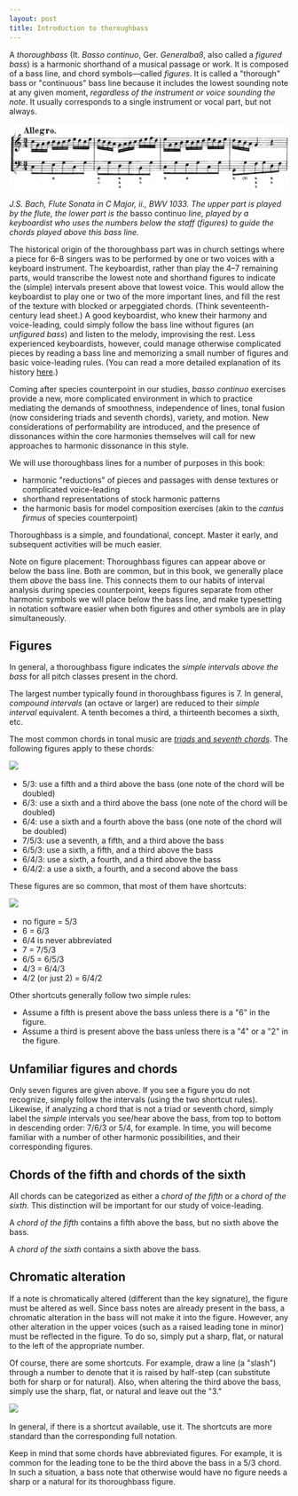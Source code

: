 ```yaml
---
layout: post
title: Introduction to thoroughbass
---
```


A *thoroughbass* (It. *Basso continuo*, Ger. *Generalbaß*, also called a *figured bass*) is a harmonic shorthand of a musical passage or work. It is composed of a bass line, and chord symbols—called *figures*. It is called a "thorough" bass or "continuous" bass line because it includes the lowest sounding note at any given moment, *regardless of the instrument or voice sounding the note*. It usually corresponds to a single instrument or vocal part, but not always.

[![](Graphics/Bach1033.png)](Graphics/Bach1033.png)

*J.S. Bach, Flute Sonata in C Major, ii., BWV 1033. The upper part is played by the flute, the lower part is the* basso continuo *line, played by a keyboardist who uses the numbers below the staff (figures) to guide the chords played above this bass line.*

The historical origin of the thoroughbass part was in church settings where a piece for 6–8 singers was to be performed by one or two voices with a keyboard instrument. The keyboardist, rather than play the 4–7 remaining parts, would transcribe the lowest note and shorthand figures to indicate the (simple) intervals present above that lowest voice. This would allow the keyboardist to play one or two of the more important lines, and fill the rest of the texture with blocked or arpeggiated chords. (Think seventeenth-century lead sheet.) A good keyboardist, who knew their harmony and voice-leading, could simply follow the bass line without figures (an *unfigured bass*) and listen to the melody, improvising the rest. Less experienced keyboardists, however, could manage otherwise complicated pieces by reading a bass line and memorizing a small number of figures and basic voice-leading rules. (You can read a more detailed explanation of its history [here](bassoContinuo-history).)

Coming after species counterpoint in our studies, *basso continuo* exercises provide a new, more complicated environment in which to practice mediating the demands of smoothness, independence of lines, tonal fusion (now considering triads and seventh chords), variety, and motion. New considerations of performability are introduced, and the presence of dissonances within the core harmonies themselves will call for new approaches to harmonic dissonance in this style.


We will use thoroughbass lines for a number of purposes in this book:

- harmonic "reductions" of pieces and passages with dense textures or complicated voice-leading  
- shorthand representations of stock harmonic patterns  
- the harmonic basis for model composition exercises (akin to the *cantus firmus* of species counterpoint)

Thoroughbass is a simple, and foundational, concept. Master it early, and subsequent activities will be much easier.

Note on figure placement: Thoroughbass figures can appear above or below the bass line. Both are common, but in this book, we generally place them *above* the bass line. This connects them to our habits of interval analysis during species counterpoint, keeps figures separate from other harmonic symbols we will place below the bass line, and make typesetting in notation software easier when both figures and other symbols are in play simultaneously.

## Figures 

In general, a thoroughbass figure indicates the *simple intervals above the bass* for all pitch classes present in the chord. 

The largest number typically found in thoroughbass figures is 7. In general, *compound intervals* (an octave or larger) are reduced to their *simple interval* equivalent. A tenth becomes a third, a thirteenth becomes a sixth, etc.

The most common chords in tonal music are [*triads* and *seventh chords*][triadsSevenths]. The following figures apply to these chords:

![][full]

- 5/3: use a fifth and a third above the bass (one note of the chord will be doubled)  
- 6/3: use a sixth and a third above the bass (one note of the chord will be doubled)  
- 6/4: use a sixth and a fourth above the bass (one note of the chord will be doubled)  
- 7/5/3: use a seventh, a fifth, and a third above the bass  
- 6/5/3: use a sixth, a fifth, and a third above the bass  
- 6/4/3: use a sixth, a fourth, and a third above the bass  
- 6/4/2: a use a sixth, a fourth, and a second above the bass

These figures are so common, that most of them have shortcuts:

![][abbrev]

- no figure = 5/3  
- 6 = 6/3  
- 6/4 is never abbreviated    
- 7 = 7/5/3  
- 6/5 = 6/5/3  
- 4/3 = 6/4/3  
- 4/2 (or just 2) = 6/4/2

Other shortcuts generally follow two simple rules:

- Assume a fifth is present above the bass unless there is a "6" in the figure.  
- Assume a third is present above the bass unless there is a "4" or a "2" in the figure.

## Unfamiliar figures and chords ##

Only seven figures are given above. If you see a figure you do not recognize, simply follow the intervals (using the two shortcut rules). Likewise, if analyzing a chord that is not a triad or seventh chord, simply label the *simple* intervals you see/hear above the bass, from top to bottom in descending order: 7/6/3 or 5/4, for example. In time, you will become familiar with a number of other harmonic possibilities, and their corresponding figures.

## Chords of the fifth and chords of the sixth ##

All chords can be categorized as either a *chord of the fifth* or a *chord of the sixth*. This distinction will be important for our study of voice-leading.

A *chord of the fifth* contains a fifth above the bass, but no sixth above the bass.

A *chord of the sixth* contains a sixth above the bass.

## Chromatic alteration ##

If a note is chromatically altered (different than the key signature), the figure must be altered as well. Since bass notes are already present in the bass, a chromatic alteration in the bass will not make it into the figure. However, any other alteration in the upper voices (such as a raised leading tone in minor) must be reflected in the figure. To do so, simply put a sharp, flat, or natural to the left of the appropriate number. 

Of course, there are some shortcuts. For example, draw a line (a "slash") through a number to denote that it is raised by half-step (can substitute both for sharp or for natural). Also, when altering the third above the bass, simply use the sharp, flat, or natural and leave out the "3."

![][chrom]

In general, if there is a shortcut available, use it. The shortcuts are more standard than the corresponding full notation.

Keep in mind that some chords have abbreviated figures. For example, it is common for the leading tone to be the third above the bass in a 5/3 chord. In such a situation, a bass note that otherwise would have no figure needs a sharp or a natural for its thoroughbass figure.


[triadsSevenths]: triads.html
[full]: Graphics/harmony/figuresFull.png
[abbrev]: Graphics/harmony/figuresAbbrev.png
[chrom]: Graphics/harmony/figuresChrom.png